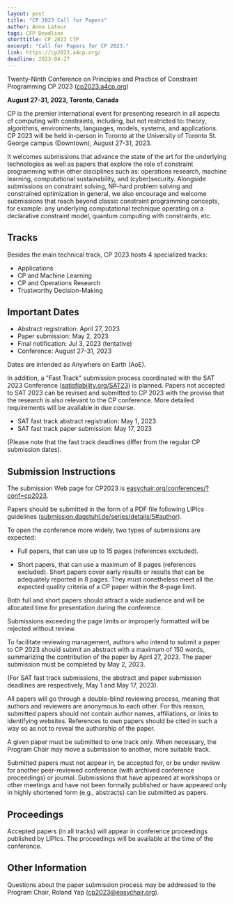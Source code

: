 ```yaml
---
layout: post
title: "CP 2023 Call for Papers"
author: Anna Latour
tags: CFP Deadline 
shorttitle: CP 2023 CfP
excerpt: "Call for Papers for CP 2023."
link: https://cp2023.a4cp.org/
deadline: 2023-04-27
---
```



Twenty-Ninth Conference on Principles and Practice of Constraint Programming CP 2023 ([cp2023.a4cp.org](https://cp2023.a4cp.org))

**August 27-31, 2023, Toronto, Canada**

CP is the premier international event for presenting research in all aspects of computing with constraints, including, but not restricted to: theory, algorithms, environments, languages, models, systems, and applications. CP 2023 will be held in-person in Toronto at the University of Toronto St. George campus (Downtown), August 27-31, 2023.

It welcomes submissions that advance the state of the art for the underlying technologies as well as papers that explore the role of constraint programming within other disciplines such as: operations research, machine learning, computational sustainability, and (cyber)security. Alongside submissions on constraint solving, NP-hard problem solving and constrained optimization in general, we also encourage and welcome submissions that reach beyond classic constraint programming concepts, for example: any underlying computational technique operating on a declarative constraint model, quantum computing with constraints, etc.

## Tracks

Besides the main technical track, CP 2023 hosts 4 specialized tracks:

 * Applications
 * CP and Machine Learning
 * CP and Operations Research
 * Trustworthy Decision-Making

## Important Dates

 * Abstract registration: April 27, 2023
 * Paper submission: May 2, 2023
 * Final notification: Jul 3, 2023 (tentative)
 * Conference: August 27-31, 2023

Dates are intended as Anywhere on Earth (AoE).

In addition, a "Fast Track" submission process coordinated with the SAT 2023 Conference ([satisfiability.org/SAT23](http://satisfiability.org/SAT23)) is planned. Papers not accepted to SAT 2023 can be revised and submitted to CP 2023 with the proviso that the research is also relevant to the CP conference. More detailed requirements will be available in due course.

 * SAT fast track abstract registration: May 1, 2023
 * SAT fast track paper submission: May 17, 2023
 
 (Please note that the fast track deadlines differ from the
 regular CP submission dates).

## Submission Instructions

The submission Web page for CP2023 is [easychair.org/conferences/?conf=cp2023](https://easychair.org/conferences/?conf=cp2023).

Papers should be submitted in the form of a PDF file following LIPIcs guidelines ([submission.dagstuhl.de/series/details/5#author](https://submission.dagstuhl.de/series/details/5#author)).

To open the conference more widely, two types of submissions are expected:

 * Full papers, that can use up to 15 pages (references excluded).

 * Short papers, that can use a maximum of 8 pages (references excluded). Short papers cover early results or results that can be adequately reported in 8 pages. They must nonetheless meet all the expected quality criteria of a CP paper within the 8-page limit.

Both full and short papers should attract a wide audience and will be allocated time for presentation during the conference.

Submissions exceeding the page limits or improperly formatted will be rejected without review.

To facilitate reviewing management, authors who intend to submit a paper to CP 2023 should submit an abstract with a maximum of 150 words, summarizing the contribution of the paper by April 27, 2023. The paper submission must be completed by May 2, 2023.

(For SAT fast track submissions, the abstract and paper submission deadlines are respectively, May 1 and May 17, 2023).

All papers will go through a double-blind reviewing process, meaning that authors and reviewers are anonymous to each other. For this reason, submitted papers should not contain author names, affiliations, or links to identifying websites. References to own papers should be cited in such a way so as not to reveal the authorship of the paper.

A given paper must be submitted to one track only. When necessary, the Program Chair may move a submission to another, more suitable track.

Submitted papers must not appear in, be accepted for, or be under review for another peer-reviewed conference (with archived conference proceedings) or journal. Submissions that have appeared at workshops or other meetings and have not been formally published or have appeared only in highly shortened form (e.g., abstracts) can be submitted as papers.

## Proceedings

Accepted papers (in all tracks) will appear in conference proceedings published by LIPIcs. The proceedings will be available at the time of the conference.

## Other Information

Questions about the paper submission process may be addressed to the Program Chair, Roland Yap ([cp2023@easychair.org](cp2023@easychair.org)).
